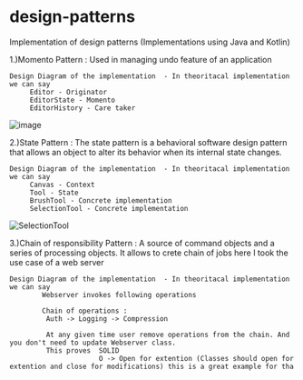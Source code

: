 # design-patterns
Implementation of design patterns (Implementations using Java and Kotlin)

1.)Momento Pattern :  Used in managing undo feature of an application

    Design Diagram of the implementation  - In theoritacal implementation we can say
         Editor - Originator
         EditorState - Momento
         EditorHistory - Care taker
  
  ![image](https://user-images.githubusercontent.com/4921099/118596977-aabbf700-b7de-11eb-9f32-7a445e40ffb1.png)

2.)State Pattern : The state pattern is a behavioral software design pattern that allows an object to alter its behavior when its internal state changes.

    Design Diagram of the implementation  - In theoritacal implementation we can say
         Canvas - Context
         Tool - State
         BrushTool - Concrete implementation
         SelectionTool - Concrete implementation
         
  ![SelectionTool](https://user-images.githubusercontent.com/4921099/118616021-e614f080-b7f3-11eb-89e6-144c0afc89b2.PNG)
  
  
3.)Chain of responsibility Pattern : A source of command objects and a series of processing objects. It allows to crete chain of jobs
   here I took the use case of a web server
    
    Design Diagram of the implementation  - In theoritacal implementation we can say
            Webserver invokes following operations
            
            Chain of operations :
             Auth -> Logging -> Compression
              
             At any given time user remove operations from the chain. And you don't need to update Webserver class.
             This proves  SOLID
                          O -> Open for extention (Classes should open for extention and close for modifications) this is a great example for tha
 